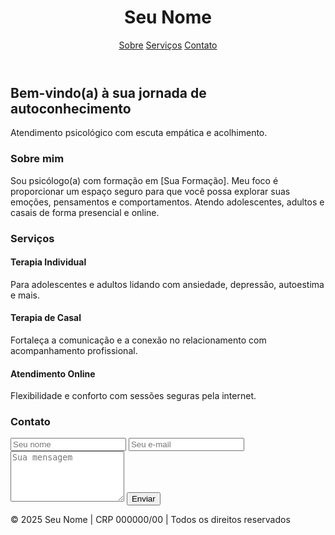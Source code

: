 <!DOCTYPE html>
<html lang="pt-br">
<head>
  <meta charset="UTF-8" />
  <meta name="viewport" content="width=device-width, initial-scale=1.0" />
  <title>Psicologia | Seu Nome</title>
  <script src="https://cdn.tailwindcss.com"></script>
</head>
<body class="bg-gray-50 text-gray-800">
  <!-- Cabeçalho -->
  <header class="bg-white shadow-md">
    <div class="max-w-6xl mx-auto px-4 py-6 flex justify-between items-center">
      <h1 class="text-2xl font-bold">Seu Nome</h1>
      <nav class="space-x-4">
        <a href="#sobre" class="text-gray-700 hover:text-indigo-600">Sobre</a>
        <a href="#servicos" class="text-gray-700 hover:text-indigo-600">Serviços</a>
        <a href="#contato" class="text-gray-700 hover:text-indigo-600">Contato</a>
      </nav>
    </div>
  </header>

  <!-- Hero -->
  <section class="bg-indigo-100 py-20 text-center">
    <h2 class="text-4xl font-bold mb-4">Bem-vindo(a) à sua jornada de autoconhecimento</h2>
    <p class="text-lg">Atendimento psicológico com escuta empática e acolhimento.</p>
  </section>

  <!-- Sobre -->
  <section id="sobre" class="py-16 px-4 max-w-4xl mx-auto">
    <h3 class="text-3xl font-semibold mb-6">Sobre mim</h3>
    <p class="text-lg leading-relaxed">
      Sou psicólogo(a) com formação em [Sua Formação]. Meu foco é proporcionar um espaço seguro para que você possa explorar suas emoções, pensamentos e comportamentos. Atendo adolescentes, adultos e casais de forma presencial e online.
    </p>
  </section>

  <!-- Serviços -->
  <section id="servicos" class="bg-white py-16 px-4 max-w-6xl mx-auto">
    <h3 class="text-3xl font-semibold mb-6 text-center">Serviços</h3>
    <div class="grid grid-cols-1 md:grid-cols-3 gap-8">
      <div class="bg-indigo-50 p-6 rounded-xl shadow">
        <h4 class="text-xl font-bold mb-2">Terapia Individual</h4>
        <p>Para adolescentes e adultos lidando com ansiedade, depressão, autoestima e mais.</p>
      </div>
      <div class="bg-indigo-50 p-6 rounded-xl shadow">
        <h4 class="text-xl font-bold mb-2">Terapia de Casal</h4>
        <p>Fortaleça a comunicação e a conexão no relacionamento com acompanhamento profissional.</p>
      </div>
      <div class="bg-indigo-50 p-6 rounded-xl shadow">
        <h4 class="text-xl font-bold mb-2">Atendimento Online</h4>
        <p>Flexibilidade e conforto com sessões seguras pela internet.</p>
      </div>
    </div>
  </section>

  <!-- Contato -->
  <section id="contato" class="py-16 px-4 max-w-4xl mx-auto">
    <h3 class="text-3xl font-semibold mb-6 text-center">Contato</h3>
    <form class="space-y-4">
      <input type="text" placeholder="Seu nome" class="w-full p-3 border border-gray-300 rounded-lg" />
      <input type="email" placeholder="Seu e-mail" class="w-full p-3 border border-gray-300 rounded-lg" />
      <textarea placeholder="Sua mensagem" rows="5" class="w-full p-3 border border-gray-300 rounded-lg"></textarea>
      <button type="submit" class="bg-indigo-600 text-white px-6 py-3 rounded-lg hover:bg-indigo-700">
        Enviar
      </button>
    </form>
  </section>

  <!-- Rodapé -->
  <footer class="bg-gray-100 py-6 text-center text-sm text-gray-600">
    &copy; 2025 Seu Nome | CRP 000000/00 | Todos os direitos reservados
  </footer>
</body>
</html>
